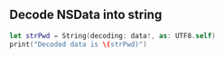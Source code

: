 

## Decode NSData into string

```swift
let strPwd = String(decoding: data!, as: UTF8.self)
print("Decoded data is \(strPwd)")
```
